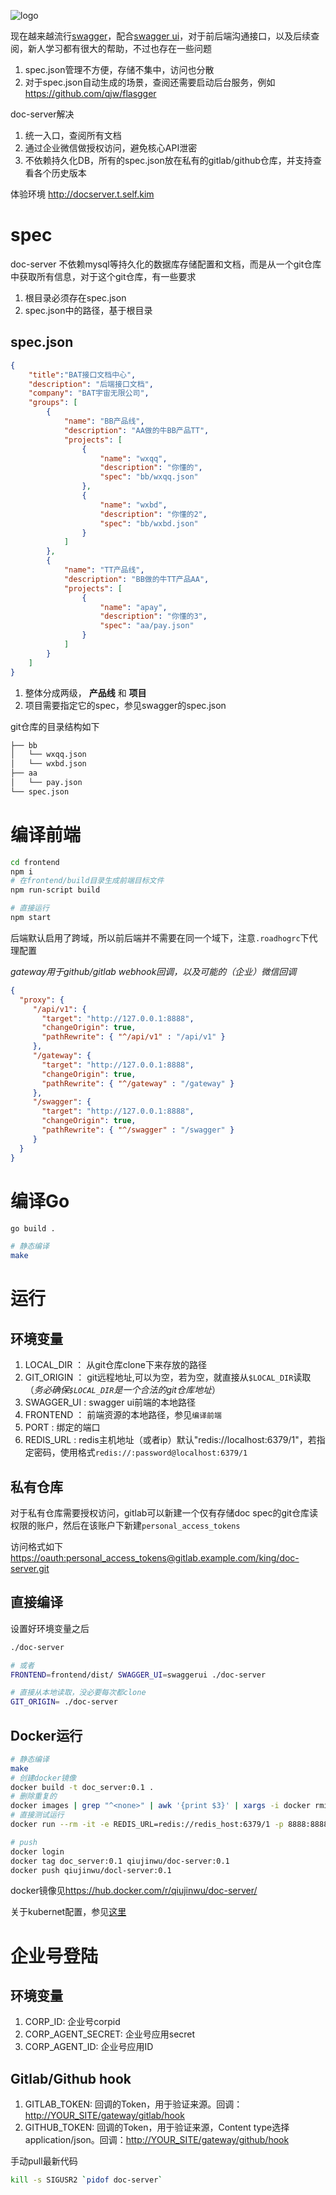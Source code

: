 ![logo](images/1.png)

现在越来越流行[swagger](https://swagger.io/)，配合[swagger ui](https://github.com/swagger-api/swagger-ui)，对于前后端沟通接口，以及后续查阅，新人学习都有很大的帮助，不过也存在一些问题

1. spec.json管理不方便，存储不集中，访问也分散
2. 对于spec.json自动生成的场景，查阅还需要启动后台服务，例如<https://github.com/qjw/flasgger>

doc-server解决

1. 统一入口，查阅所有文档
2. 通过企业微信做授权访问，避免核心API泄密
3. 不依赖持久化DB，所有的spec.json放在私有的gitlab/github仓库，并支持查看各个历史版本

体验环境 <http://docserver.t.self.kim>

# spec
doc-server 不依赖mysql等持久化的数据库存储配置和文档，而是从一个git仓库中获取所有信息，对于这个git仓库，有一些要求

1. 根目录必须存在spec.json
2. spec.json中的路径，基于根目录

## spec.json
``` json
{
    "title":"BAT接口文档中心",
    "description": "后端接口文档",
    "company": "BAT宇宙无限公司",
    "groups": [
        {
            "name": "BB产品线",
            "description": "AA做的牛BB产品TT",
            "projects": [
                {
                    "name": "wxqq",
                    "description": "你懂的",
                    "spec": "bb/wxqq.json"
                },
                {
                    "name": "wxbd",
                    "description": "你懂的2",
                    "spec": "bb/wxbd.json"
                }
            ]
        },
        {
            "name": "TT产品线",
            "description": "BB做的牛TT产品AA",
            "projects": [
                {
                    "name": "apay",
                    "description": "你懂的3",
                    "spec": "aa/pay.json"
                }
            ]
        }
    ]
}
```

1. 整体分成两级， **产品线** 和 **项目**
2. 项目需要指定它的spec，参见swagger的spec.json

git仓库的目录结构如下
``` bash
├── bb
│   └── wxqq.json
│   └── wxbd.json
├── aa
│   └── pay.json
└── spec.json
```

# 编译前端
``` bash
cd frontend
npm i
# 在frontend/build目录生成前端目标文件
npm run-script build

# 直接运行
npm start
```
后端默认启用了跨域，所以前后端并不需要在同一个域下，注意`.roadhogrc`下代理配置

*gateway用于github/gitlab webhook回调，以及可能的（企业）微信回调*

``` json
{
  "proxy": {
     "/api/v1": {
       "target": "http://127.0.0.1:8888",
       "changeOrigin": true,
       "pathRewrite": { "^/api/v1" : "/api/v1" }
     },
     "/gateway": {
       "target": "http://127.0.0.1:8888",
       "changeOrigin": true,
       "pathRewrite": { "^/gateway" : "/gateway" }
     },
     "/swagger": {
       "target": "http://127.0.0.1:8888",
       "changeOrigin": true,
       "pathRewrite": { "^/swagger" : "/swagger" }
     }
  }
}
```

# 编译Go
``` bash
go build .

# 静态编译
make
```

# 运行
## 环境变量
1. LOCAL_DIR ： 从git仓库clone下来存放的路径
2. GIT_ORIGIN ： git远程地址,可以为空，若为空，就直接从`$LOCAL_DIR`读取（*务必确保`$LOCAL_DIR`是一个合法的git仓库地址*）
3. SWAGGER_UI : swagger ui前端的本地路径
4. FRONTEND ： 前端资源的本地路径，参见`编译前端`
5. PORT : 绑定的端口
6. REDIS_URL : redis主机地址（或者ip）默认"redis://localhost:6379/1"，若指定密码，使用格式`redis://:password@localhost:6379/1`

## 私有仓库
对于私有仓库需要授权访问，gitlab可以新建一个仅有存储doc spec的git仓库读权限的账户，然后在该账户下新建`personal_access_tokens`

访问格式如下<https://oauth:personal_access_tokens@gitlab.example.com/king/doc-server.git>

## 直接编译
设置好环境变量之后
``` bash
./doc-server

# 或者
FRONTEND=frontend/dist/ SWAGGER_UI=swaggerui ./doc-server

# 直接从本地读取，没必要每次都clone
GIT_ORIGIN= ./doc-server
```

## Docker运行
``` bash
# 静态编译
make
# 创建docker镜像
docker build -t doc_server:0.1 .
# 删除重复的
docker images | grep "^<none>" | awk '{print $3}' | xargs -i docker rmi {}
# 直接测试运行
docker run --rm -it -e REDIS_URL=redis://redis_host:6379/1 -p 8888:8888 doc_server:0.1

# push
docker login
docker tag doc_server:0.1 qiujinwu/doc-server:0.1
docker push qiujinwu/docl-server:0.1
```

docker镜像见<https://hub.docker.com/r/qiujinwu/doc-server/>

关于kubernet配置，参见[这里](Kubernete.md)


# 企业号登陆
## 环境变量
1. CORP_ID: 企业号corpid
2. CORP_AGENT_SECRET: 企业号应用secret
3. CORP_AGENT_ID: 企业号应用ID

## Gitlab/Github hook
1. GITLAB_TOKEN: 回调的Token，用于验证来源。回调：<http://YOUR_SITE/gateway/gitlab/hook>
1. GITHUB_TOKEN: 回调的Token，用于验证来源，Content type选择application/json。回调：<http://YOUR_SITE/gateway/github/hook>


手动pull最新代码
``` bash
kill -s SIGUSR2 `pidof doc-server`
```
